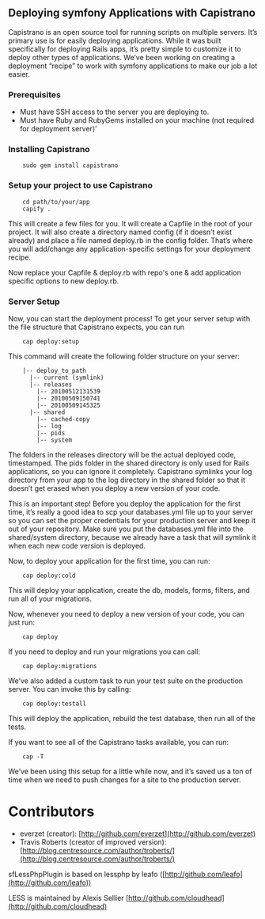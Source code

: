 Deploying symfony Applications with Capistrano
----------------------------------------------

Capistrano is an open source tool for running scripts on multiple servers. It’s primary use is for easily deploying applications. While it was built specifically for deploying Rails apps, it’s pretty simple to customize it to deploy other types of applications. We’ve been working on creating a deployment “recipe” to work with symfony applications to make our job a lot easier.

### Prerequisites ###

- Must have SSH access to the server you are deploying to.
- Must have Ruby and RubyGems installed on your machine (not required for deployment server)’

### Installing Capistrano ###

		sudo gem install capistrano

### Setup your project to use Capistrano ###

		cd path/to/your/app
		capify .

This will create a few files for you. It will create a Capfile in the root of your project. It will also create a directory named config (if it doesn’t exist already) and place a file named deploy.rb in the config folder. That’s where you will add/change any application-specific settings for your deployment recipe.

Now replace your Capfile & deploy.rb with repo's one & add application specific options to new deploy.rb.

### Server Setup ###

Now, you can start the deployment process! To get your server setup with the file structure that Capistrano expects, you can run

		cap deploy:setup

This command will create the following folder structure on your server:

		|-- deploy_to_path
		  |-- current (symlink)
		  |-- releases
		    |-- 20100512131539
		    |-- 20100509150741
		    |-- 20100509145325
		  |-- shared
		    |-- cached-copy
		    |-- log
		    |-- pids
		    |-- system

The folders in the releases directory will be the actual deployed code, timestamped. The pids folder in the shared directory is only used for Rails applications, so you can ignore it completely. Capistrano symlinks your log directory from your app to the log directory in the shared folder so that it doesn’t get erased when you deploy a new version of your code.

This is an important step! Before you deploy the application for the first time, it’s really a good idea to scp your databases.yml file up to your server so you can set the proper credentials for your production server and keep it out of your repository. Make sure you put the databases.yml file into the shared/system directory, because we already have a task that will symlink it when each new code version is deployed.

Now, to deploy your application for the first time, you can run:

		cap deploy:cold

This will deploy your application, create the db, models, forms, filters, and run all of your migrations.

Now, whenever you need to deploy a new version of your code, you can just run:

		cap deploy

If you need to deploy and run your migrations you can call:

		cap deploy:migrations

We’ve also added a custom task to run your test suite on the production server. You can invoke this by calling:

		cap deploy:testall

This will deploy the application, rebuild the test database, then run all of the tests.

If you want to see all of the Capistrano tasks available, you can run:

		cap -T

We’ve been using this setup for a little while now, and it’s saved us a ton of time when we need to push changes for a site to the production server.

Contributors
============

* everzet (creator): [http://github.com/everzet](http://github.com/everzet)
* Travis Roberts (creator of improved version): [http://blog.centresource.com/author/troberts/](http://blog.centresource.com/author/troberts/)

sfLessPhpPlugin is based on lessphp by leafo ([http://github.com/leafo](http://github.com/leafo))

LESS is maintained by Alexis Sellier [http://github.com/cloudhead](http://github.com/cloudhead)